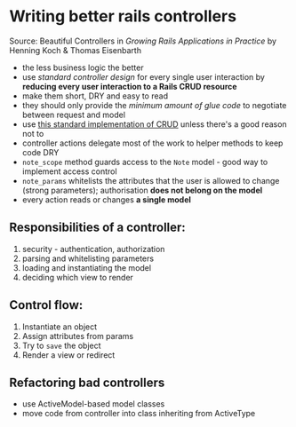 # Writing better rails controllers

Source: Beautiful Controllers in _Growing Rails Applications in Practice_ by Henning Koch & Thomas Eisenbarth

- the less business logic the better
- use _standard controller design_ for every single user interaction by **reducing every user interaction to a Rails CRUD resource**
- make them short, DRY and easy to read
- they should only provide the _minimum amount of glue code_ to negotiate between request and model
- use [this standard implementation of CRUD](controller_template.rb) unless there's a good reason not to
- controller actions delegate most of the work to helper methods to keep code DRY
- `note_scope` method guards access to the `Note` model - good way to implement access control
- `note_params` whitelists the attributes that the user is allowed to change (strong parameters); authorisation **does not belong on the model**
- every action reads or changes **a single model**

## Responsibilities of a controller:

1. security - authentication, authorization
2. parsing and whitelisting parameters
3. loading and instantiating the model
4. deciding which view to render

## Control flow:

1. Instantiate an object
2. Assign attributes from params
3. Try to `save` the object
4. Render a view or redirect

## Refactoring bad controllers

- use ActiveModel-based model classes
- move code from controller into class inheriting from ActiveType
